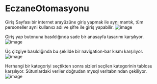 # EczaneOtomasyonu
Giriş Sayfası bir internet arayüzüne giriş yapmak ile aynı mantık, tüm personeller ayni kullanıcı adı ve şifre ile giriş yapabilir.
![image](https://github.com/YusufUzeyir/EczaneOtomasyonu/assets/92249669/fce1f23f-6367-4113-91b5-cc2358f854a4)

Giriş yap butonuna basıldığında sade bir anasayfa tasarımı karşılıyor.
![image](https://github.com/YusufUzeyir/EczaneOtomasyonu/assets/92249669/355e1ecb-335f-44c4-96d1-5eecafaa3647)

Üç çizgiye basıldığında bu şekilde bir navigation-bar kısmı karşılıyor.
![image](https://github.com/YusufUzeyir/EczaneOtomasyonu/assets/92249669/b6a44626-a6bc-499b-bc67-ec836287f503)

Herhangi bir kategoriyi seçtikten sonra sizleri seçilen kategorinin tablosu karşılıyor. Sütunlardaki veriler doğrudan mysql veritabnından çekiliyor.
![image](https://github.com/YusufUzeyir/EczaneOtomasyonu/assets/92249669/58d57c4a-5b0b-4a1b-a1f7-392f257da0a8)
